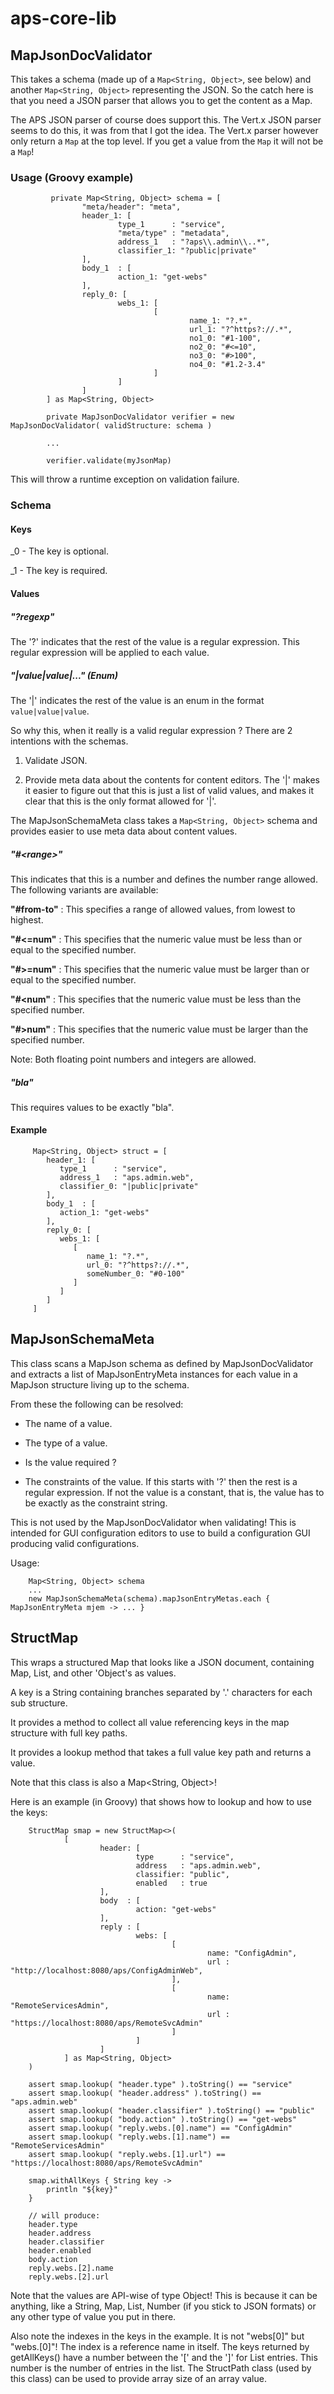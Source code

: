 # aps-core-lib

## MapJsonDocValidator

This takes a schema (made up of a `Map<String, Object>`, see below) and another `Map<String, Object>` representing the JSON. So the catch here is that you need a JSON parser that allows you to get the content as a Map.

The APS JSON parser of course does support this. The Vert.x JSON parser seems to do this, it was from that I got
the idea. The Vert.x parser however only return a `Map` at the top level. If you get a value from the `Map` it will not be a `Map`!

### Usage (Groovy example)

             private Map<String, Object> schema = [
                    "meta/header": "meta",
                    header_1: [
                            type_1      : "service",
                            "meta/type" : "metadata",
                            address_1   : "?aps\\.admin\\..*",
                            classifier_1: "?public|private"
                    ],
                    body_1  : [
                            action_1: "get-webs"
                    ],
                    reply_0: [
                            webs_1: [
                                    [
                                            name_1: "?.*",
                                            url_1: "?^https?://.*",
                                            no1_0: "#1-100",
                                            no2_0: "#<=10",
                                            no3_0: "#>100",
                                            no4_0: "#1.2-3.4"
                                    ]
                            ]
                    ]
            ] as Map<String, Object>

            private MapJsonDocValidator verifier = new MapJsonDocValidator( validStructure: schema )

            ...

            verifier.validate(myJsonMap)

This will throw a runtime exception on validation failure.

### Schema

#### Keys

<key>_0 - The key is optional.

<key>_1 - The key is required.

#### Values

##### "?regexp"

The '?' indicates that the rest of the value is a regular expression. This regular expression will be applied to each value.

##### "|value|value|..." (Enum)

The '|' indicates the rest of the value is an enum in the format `value|value|value`.

So why this, when it really is a valid regular expression ? There are 2 intentions with the schemas.

1) Validate JSON.

2) Provide meta data about the contents for content editors. The '|' makes it easier to figure out that this is just a list of valid values, and makes it clear that this is the only format allowed for '|'.

The MapJsonSchemaMeta class takes a `Map<String, Object>` schema and provides easier to use meta data about content values.

##### "\#\<range\>"

This indicates that this is a number and defines the number range allowed. The following variants are available:

__"#from-to"__ : This specifies a range of allowed values, from lowest to highest.

__"#<=num"__ : This specifies that the numeric value must be less than or equal to the specified number.

__"#>=num"__ : This specifies that the numeric value must be larger than or equal to the specified number.

__"#<num"__ : This specifies that the numeric value must be less than the specified number.

__"#>num"__ : This specifies that the numeric value must be larger than the specified number.

Note: Both floating point numbers and integers are allowed.

##### "bla"

This requires values to be exactly "bla".

#### Example

         Map<String, Object> struct = [
            header_1: [
               type_1      : "service",
               address_1   : "aps.admin.web",
               classifier_0: "|public|private"
            ],
            body_1  : [
               action_1: "get-webs"
            ],
            reply_0: [
               webs_1: [
                  [
                     name_1: "?.*",
                     url_0: "?^https?://.*",
                     someNumber_0: "#0-100"
                  ]
               ]
            ]
         ]

## MapJsonSchemaMeta

This class scans a MapJson schema as defined by MapJsonDocValidator and extracts a list of MapJsonEntryMeta instances for each value in a MapJson structure living up to the schema.

From these the following can be resolved:

*  The name of a value.

*  The type of a value.

*  Is the value required ?

*  The constraints of the value. If this starts with '?' then the rest is a regular expression.  If not the value is a constant, that is, the value has to be exactly as the constraint string.

This is not used by the MapJsonDocValidator when validating! This is intended for GUI configuration editors to use to build a configuration GUI producing valid configurations.

Usage:

        Map<String, Object> schema
        ...
        new MapJsonSchemaMeta(schema).mapJsonEntryMetas.each { MapJsonEntryMeta mjem -> ... }

## StructMap

This wraps a structured Map that looks like a JSON document, containing Map, List, and other 'Object's as values.

A key is a String containing branches separated by '.' characters for each sub structure.

It provides a method to collect all value referencing keys in the map structure with full key paths.

It provides a lookup method that takes a full value key path and returns a value.

Note that this class is also a Map<String, Object>!

Here is an example (in Groovy) that shows how to lookup and how to use the keys:

        StructMap smap = new StructMap<>(
                [
                        header: [
                                type      : "service",
                                address   : "aps.admin.web",
                                classifier: "public",
                                enabled   : true
                        ],
                        body  : [
                                action: "get-webs"
                        ],
                        reply : [
                                webs: [
                                        [
                                                name: "ConfigAdmin",
                                                url : "http://localhost:8080/aps/ConfigAdminWeb",
                                        ],
                                        [
                                                name: "RemoteServicesAdmin",
                                                url : "https://localhost:8080/aps/RemoteSvcAdmin"
                                        ]
                                ]
                        ]
                ] as Map<String, Object>
        )

        assert smap.lookup( "header.type" ).toString() == "service"
        assert smap.lookup( "header.address" ).toString() == "aps.admin.web"
        assert smap.lookup( "header.classifier" ).toString() == "public"
        assert smap.lookup( "body.action" ).toString() == "get-webs"
        assert smap.lookup( "reply.webs.[0].name") == "ConfigAdmin"
        assert smap.lookup( "reply.webs.[1].name") == "RemoteServicesAdmin"
        assert smap.lookup( "reply.webs.[1].url") == "https://localhost:8080/aps/RemoteSvcAdmin"

        smap.withAllKeys { String key ->
            println "${key}"
        }

        // will produce:
        header.type
        header.address
        header.classifier
        header.enabled
        body.action
        reply.webs.[2].name
        reply.webs.[2].url

Note that the values are API-wise of type Object! This is because it can be anything, like a String, Map, List, Number (if you stick to JSON formats) or any other type of value you put in there.

Also note the indexes in the keys in the example. It is not "webs[0]" but "webs.[0]"! The index is a reference name in itself. The keys returned by getAllKeys() have a number between the '[' and the ']' for List entries. This number is the number of entries in the list. The StructPath class (used by this class) can be used to provide array size of an array value.

